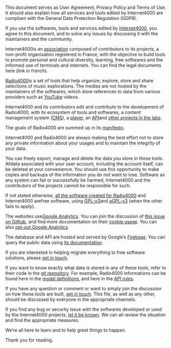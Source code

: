 This document serves as User Agreement, Privacy Policy and Terms of
Use. It should also explain how all services and tools edited by
Internet4000 are compliant with the General Data Protection Regulation
(GDPR).

If you use the softwares, tools and services edited by [Internet4000](https://internet4000.com/&sa=D&ust=1527167663566000), you agree to this document, and to solve any issues by discussing it with the maintainers and the community.

Internet4000is an [association](https://eo.wikipedia.org/wiki/Asocio_la%25C5%25AD_le%25C4%259Do_de_1901&sa=D&ust=1527167663567000) composed of contributors to its projects, a non-profit organisation registered in France, with the objective to build tools to promote personal and cultural diversity, learning, free softwares and the informed use of terminals and internets. You can find the legal documents here (link in french).

[Radio4000](http://radio4000.com/&sa=D&ust=1527167663567000)is a set of tools that help organize, explore, store and share selections of music explorations. The medias are not hosted by the maintainers of the softwares, which store references to data from various providers such as [YouTube](https://www.youtube.com/&sa=D&ust=1527167663567000) videos.

Internet4000 and its contributors edit and contribute to the development of Radio4000, with its ecosystem of tools and softwares, a content management system ([CMS](http://radio4000.com/&sa=D&ust=1527167663568000)), a [player](https://github.com/internet4000/radio4000-player&sa=D&ust=1527167663568000), an [API](https://api.radio4000.com/&sa=D&ust=1527167663568000)and [other projects in the labs](https://internet4000.com/&sa=D&ust=1527167663568000).

The goals of Radio4000 are summed up in its [manifesto](https://github.com/internet4000/publications/blob/master/radio4000-manifest.md&sa=D&ust=1527167663569000).

Internet4000 and Radio4000 are always making the best effort not to store any private information about your usages and to maintain the integrity of your data.

You can freely export, manage and delete the data you store in these tools. Alldata associated with your user account, including the account itself, can be deleted at your convenience. You should use this opportunity to make copies and backups of the information you do not want to lose. Software as any system can fail or successfully be harmed, Internet4000 and the contributors of the projects cannot be responsible for such.

If not stated otherwise, [all the software created for Radio4000](https://github.com/internet4000/&sa=D&ust=1527167663570000) and Internet4000 arefree software, using [GPL-v3](https://www.gnu.org/licenses/gpl-3.0.en.html&sa=D&ust=1527167663570000)and [aGPL-v](https://www.gnu.org/licenses/agpl-3.0.en.html&sa=D&ust=1527167663570000)[3](https://www.gnu.org/licenses/agpl-3.0.en.html&sa=D&ust=1527167663570000) (when the other fails to apply).

The websites use[Google Analytics](https://www.google.com/analytics/&sa=D&ust=1527167663571000). You can join the discussion of [this issue on Github](https://github.com/internet4000/radio4000/issues/155&sa=D&ust=1527167663571000), and find more documentation on their [cookie usage](https://developers.google.com/analytics/devguides/collection/analyticsjs/cookie-usage&sa=D&ust=1527167663572000). You can also [opt-out Google Analytics](https://tools.google.com/dlpage/gaoptout&sa=D&ust=1527167663572000).

The database and API are hosted and served by Google’s [Firebase](https://firebase.google.com/&sa=D&ust=1527167663573000). You can query the public data using [its documentation](https://www.eff.org/pages/tools&sa=D&ust=1527167663573000).

If you are interested in helping migrate everything to free software solutions, please [get in touch](https://support.internet4000.com/chat/&sa=D&ust=1527167663573000).

If you want to know exactly what data is stored in any of these tools, refer to their code in the [git repository](https://github.com/internet4000/&sa=D&ust=1527167663574000). For example, Radio4000 informations can be found here in the [model definitions](https://github.com/internet4000/radio4000/tree/master/app/models&sa=D&ust=1527167663574000), and here in the [API rules](https://github.com/internet4000/radio4000-api/blob/master/database.rules.json&sa=D&ust=1527167663574000).

If you have any question or comment or want to simply join the discussion on how these tools are built, [get in touch](https://internet4000.com/&sa=D&ust=1527167663574000). This file, as well as any other, should be discussed by everyone in the appropriate channels.

If you find any bug or security issue with the softwares developed or used by the Internet4000 projects, [let it be known](https://github.com/internet4000/&sa=D&ust=1527167663575000). We can all review the situation and find the appropriate measures.

We’re all here to learn and to help great things to happen.

Thank you for reading.
